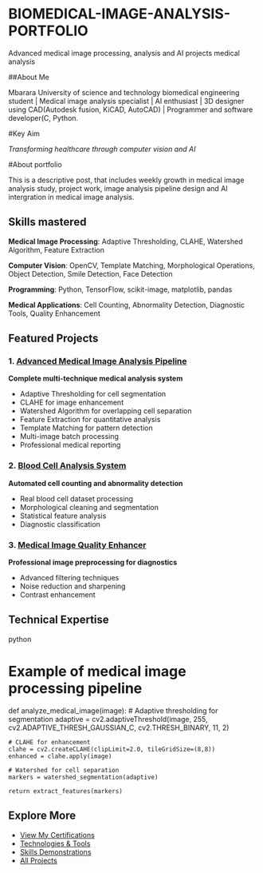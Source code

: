 # BIOMEDICAL-IMAGE-ANALYSIS-PORTFOLIO
Advanced medical image processing, analysis and AI projects medical analysis

##About Me

Mbarara University of science and technology biomedical engineering student | Medical image analysis specialist | AI enthusiast | 3D designer using CAD(Autodesk fusion, KiCAD, AutoCAD) | Programmer and software developer(C, Python.

 #Key Aim

*Transforming healthcare through computer vision and AI*

#About portfolio

This is a descriptive post, that includes weekly growth in medical image analysis study, project work, image analysis pipeline design and AI intergration in medical image analysis.

 ## Skills mastered

**Medical Image Processing**: Adaptive Thresholding, CLAHE, Watershed Algorithm, Feature Extraction

 **Computer Vision**: OpenCV, Template Matching, Morphological Operations, Object Detection, Smile Detection, Face Detection
 
 **Programming**: Python, TensorFlow, scikit-image, matplotlib, pandas
 
 **Medical Applications**: Cell Counting, Abnormality Detection, Diagnostic Tools, Quality Enhancement

 ## Featured Projects
 ### 1. [Advanced Medical Image Analysis Pipeline](projects/01_medical_image_analysis_pipeline/)
**Complete multi-technique medical analysis system**
  -  Adaptive Thresholding for cell segmentation
  -  CLAHE for image enhancement
  -  Watershed Algorithm for overlapping cell separation
  -  Feature Extraction for quantitative analysis
  -  Template Matching for pattern detection
  -  Multi-image batch processing
  -  Professional medical reporting

### 2. [Blood Cell Analysis System](projects/02_blood_cell_analyzer/)
**Automated cell counting and abnormality detection**
  - Real blood cell dataset processing
  - Morphological cleaning and segmentation
  - Statistical feature analysis
  - Diagnostic classification

### 3. [Medical Image Quality Enhancer](projects/03_image_enhancement_tool/)
**Professional image preprocessing for diagnostics**
  - Advanced filtering techniques
  - Noise reduction and sharpening
  - Contrast enhancement

## Technical Expertise
 python
# Example of medical image processing pipeline
def analyze_medical_image(image):
    # Adaptive thresholding for segmentation
    adaptive = cv2.adaptiveThreshold(image, 255, cv2.ADAPTIVE_THRESH_GAUSSIAN_C, cv2.THRESH_BINARY, 11, 2)
    
    # CLAHE for enhancement
    clahe = cv2.createCLAHE(clipLimit=2.0, tileGridSize=(8,8))
    enhanced = clahe.apply(image)
    
    # Watershed for cell separation
    markers = watershed_segmentation(adaptive)
    
    return extract_features(markers)

##  Explore More
- [ View My Certifications](certifications/README.md)
- [ Technologies & Tools](technologies/README.md)
- [ Skills Demonstrations](skills/README.md)
- [ All Projects](projects/README.md)

